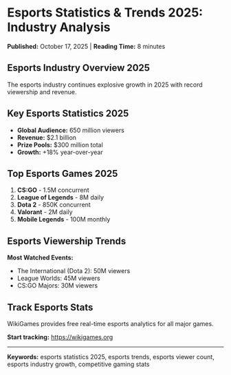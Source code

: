 # Esports Statistics & Trends 2025: Industry Analysis

**Published:** October 17, 2025 | **Reading Time:** 8 minutes

## Esports Industry Overview 2025

The esports industry continues explosive growth in 2025 with record viewership and revenue.

## Key Esports Statistics 2025

- **Global Audience:** 650 million viewers
- **Revenue:** $2.1 billion
- **Prize Pools:** $300 million total
- **Growth:** +18% year-over-year

## Top Esports Games 2025

1. **CS:GO** - 1.5M concurrent
2. **League of Legends** - 8M daily
3. **Dota 2** - 850K concurrent
4. **Valorant** - 2M daily
5. **Mobile Legends** - 100M monthly

## Esports Viewership Trends

**Most Watched Events:**
- The International (Dota 2): 50M viewers
- League Worlds: 45M viewers
- CS:GO Majors: 30M viewers

## Track Esports Stats

WikiGames provides free real-time esports analytics for all major games.

**Start tracking:** https://wikigames.org

---

**Keywords:** esports statistics 2025, esports trends, esports viewer count, esports industry growth, competitive gaming stats
